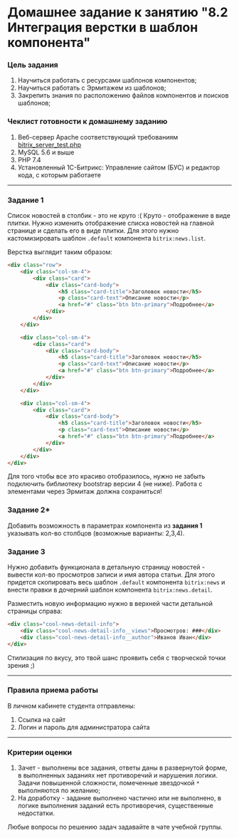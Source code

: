  # Домашнее задание к занятию "8.2 Интеграция верстки в шаблон компонента"

### Цель задания

1. Научиться работать с ресурсами шаблонов компонентов;
1. Научиться работать с Эрмитажем из шаблонов;
1. Закрепить знания по расположению файлов компонентов и поисков шаблонов;

### Чеклист готовности к домашнему заданию

1. Веб-сервер Apache соответствующий требованиям [bitrix_server_test.php](https://www.1c-bitrix.ru/download/scripts/bitrix_server_test.php)
2. MySQL 5.6 и выше
3. PHP 7.4
4. Установленный 1С-Битрикс: Управление сайтом (БУС) и редактор кода, с которым работаете


------

### Задание 1

Список новостей в столбик - это не круто :( Круто - отображение в виде плитки.
Нужно изменить отображение списка новостей на главной странице и сделать его в виде плитки.
Для этого нужно кастомизировать шаблон `.default` компонента `bitrix:news.list`.

Верстка выглядит таким образом:
```html
<div class="row">
    <div class="col-sm-4">
        <div class="card">
            <div class="card-body">
                <h5 class="card-title">Заголовок новости</h5>
                <p class="card-text">Описание новости</p>
                <a href="#" class="btn btn-primary">Подробнее</a>
            </div>
        </div>
    </div>

    <div class="col-sm-4">
        <div class="card">
            <div class="card-body">
                <h5 class="card-title">Заголовок новости</h5>
                <p class="card-text">Описание новости</p>
                <a href="#" class="btn btn-primary">Подробнее</a>
            </div>
        </div>
    </div>

    <div class="col-sm-4">
        <div class="card">
            <div class="card-body">
                <h5 class="card-title">Заголовок новости</h5>
                <p class="card-text">Описание новости</p>
                <a href="#" class="btn btn-primary">Подробнее</a>
            </div>
        </div>
    </div>
</div>
```

Для того чтобы все это красиво отобразилось, нужно не забыть подключить библиотеку bootstrap версии 4 (не ниже).
Работа с элементами через Эрмитаж должна сохраниться!

### Задание 2*

Добавить возможность в параметрах компонента из **задания 1** указывать кол-во столбцов (возможные варианты: 2,3,4).

### Задание 3

Нужно добавить функционала в детальную страницу новостей - вывести кол-во просмотров записи и имя автора статьи.
Для этого придется скопировать весь шаблон `.default` компонента `bitrix:news` и внести правки в дочерний шаблон компонента `bitrix:news.detail`.

Разместить новую информацию нужно в верхней части детальной страницы справа:
```html
<div class="cool-news-detail-info">
    <div class="cool-news-detail-info__views">Просмотров: ###</div>
    <div class="cool-news-detail-info__author">Иванов Иван</div>
</div>
```

Стилизация по вкусу, это твой шанс проявить себя с творческой точки зрения ;)

------

### Правила приема работы

В личном кабинете студента отправлены:
1.  Ссылка на сайт
2.  Логин и пароль для администратора сайта

------

### Критерии оценки

1. Зачет - выполнены все задания, ответы даны в развернутой форме, в выполненных заданиях нет противоречий и нарушения логики. Задачи повышенной сложности, помеченные звездочкой `*` выполняются по желанию;
2. На доработку - задание выполнено частично или не выполнено, в логике выполнения заданий есть противоречия, существенные недостатки.

Любые вопросы по решению задач задавайте в чате учебной группы.
